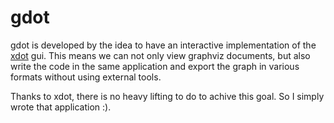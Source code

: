 # gdot

gdot is developed by the idea to have an interactive implementation of the [xdot](https://github.com/jrfonseca/xdot.py)
gui. This means we can not only view graphviz documents, but also write the code in the same application and export the graph
in various formats without using external tools.

Thanks to xdot, there is no heavy lifting to do to achive this goal. So I simply wrote that application :).
